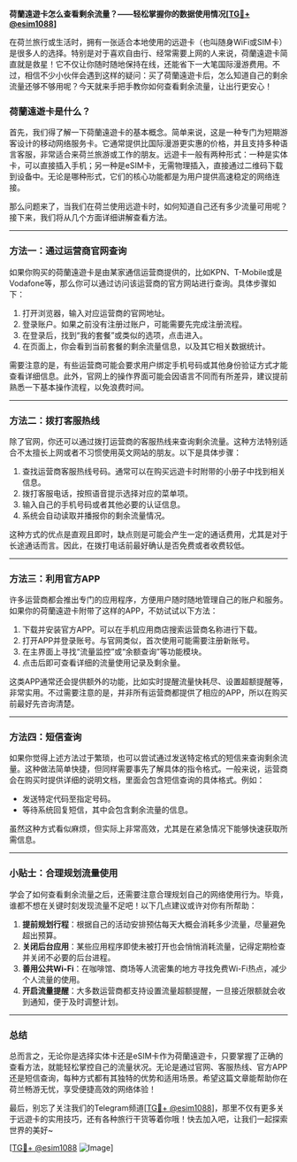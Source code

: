 **荷蘭遠遊卡怎么查看剩余流量？——轻松掌握你的数据使用情况[[TG💪+ @esim1088](https://t.me/s/esim1088)]**

在荷兰旅行或生活时，拥有一张适合本地使用的远遊卡（也叫随身WiFi或SIM卡）是很多人的选择。特别是对于喜欢自由行、经常需要上网的人来说，荷蘭遠遊卡简直就是救星！它不仅让你随时随地保持在线，还能省下一大笔国际漫游费用。不过，相信不少小伙伴会遇到这样的疑问：买了荷蘭遠遊卡后，怎么知道自己的剩余流量还够不够用呢？今天就来手把手教你如何查看剩余流量，让出行更安心！

### 荷蘭遠遊卡是什么？
首先，我们得了解一下荷蘭遠遊卡的基本概念。简单来说，这是一种专门为短期游客设计的移动网络服务卡。它通常提供比国际漫游更实惠的价格，并且支持多种语言客服，非常适合来荷兰旅游或工作的朋友。远遊卡一般有两种形式：一种是实体卡，可以直接插入手机；另一种是eSIM卡，无需物理插入，直接通过二维码下载到设备中。无论是哪种形式，它们的核心功能都是为用户提供高速稳定的网络连接。

那么问题来了，当我们在荷兰使用远遊卡时，如何知道自己还有多少流量可用呢？接下来，我们将从几个方面详细讲解查看方法。

---

### 方法一：通过运营商官网查询

如果你购买的荷蘭遠遊卡是由某家通信运营商提供的，比如KPN、T-Mobile或是Vodafone等，那么你可以通过访问该运营商的官方网站进行查询。具体步骤如下：

1. 打开浏览器，输入对应运营商的官网地址。
2. 登录账户。如果之前没有注册过账户，可能需要先完成注册流程。
3. 在登录后，找到“我的套餐”或类似的选项，点击进入。
4. 在页面上，你会看到当前套餐的剩余流量信息，以及其它相关数据统计。

需要注意的是，有些运营商可能会要求用户绑定手机号码或其他身份验证方式才能查看详细信息。此外，官网上的操作界面可能会因语言不同而有所差异，建议提前熟悉一下基本操作流程，以免浪费时间。

---

### 方法二：拨打客服热线

除了官网，你还可以通过拨打运营商的客服热线来查询剩余流量。这种方法特别适合不太擅长上网或者不习惯使用英文网站的朋友。以下是具体步骤：

1. 查找运营商客服热线号码。通常可以在购买远遊卡时附带的小册子中找到相关信息。
2. 拨打客服电话，按照语音提示选择对应的菜单项。
3. 输入自己的手机号码或者其他必要的认证信息。
4. 系统会自动读取并播报你的剩余流量情况。

这种方式的优点是直观且即时，缺点则是可能会产生一定的通话费用，尤其是对于长途通话而言。因此，在拨打电话前最好确认是否免费或者收费较低。

---

### 方法三：利用官方APP

许多运营商都会推出专门的应用程序，方便用户随时随地管理自己的账户和服务。如果你的荷蘭遠遊卡附带了这样的APP，不妨试试以下方法：

1. 下载并安装官方APP。可以在手机应用商店搜索运营商名称进行下载。
2. 打开APP并登录账号。与官网类似，首次使用可能需要注册新账号。
3. 在主界面上寻找“流量监控”或“余额查询”等功能模块。
4. 点击后即可查看详细的流量使用记录及剩余量。

这类APP通常还会提供额外的功能，比如实时提醒流量快耗尽、设置超额提醒等，非常实用。不过需要注意的是，并非所有运营商都提供了相应的APP，所以在购买前最好先咨询清楚。

---

### 方法四：短信查询

如果你觉得上述方法过于繁琐，也可以尝试通过发送特定格式的短信来查询剩余流量。这种做法简单快捷，但同样需要事先了解具体的指令格式。一般来说，运营商会在购买时提供详细的说明文档，里面会包含短信查询的具体格式。例如：

- 发送特定代码至指定号码。
- 等待系统回复短信，其中会包含剩余流量的信息。

虽然这种方式看似麻烦，但实际上非常高效，尤其是在紧急情况下能够快速获取所需信息。

---

### 小贴士：合理规划流量使用

学会了如何查看剩余流量之后，还需要注意合理规划自己的网络使用行为。毕竟，谁都不想在关键时刻发现流量不足吧！以下几点建议或许对你有所帮助：

1. **提前规划行程**：根据自己的活动安排预估每天大概会消耗多少流量，尽量避免超出预算。
2. **关闭后台应用**：某些应用程序即使未被打开也会悄悄消耗流量，记得定期检查并关闭不必要的后台进程。
3. **善用公共Wi-Fi**：在咖啡馆、商场等人流密集的地方寻找免费Wi-Fi热点，减少个人流量的使用。
4. **开启流量提醒**：大多数运营商都支持设置流量超额提醒，一旦接近限额就会收到通知，便于及时调整计划。

---

### 总结

总而言之，无论你是选择实体卡还是eSIM卡作为荷蘭遠遊卡，只要掌握了正确的查看方法，就能轻松掌控自己的流量状况。无论是通过官网、客服热线、官方APP还是短信查询，每种方式都有其独特的优势和适用场景。希望这篇文章能帮助你在荷兰畅游无忧，享受便捷高效的网络体验！

最后，别忘了关注我们的Telegram频道[[TG💪+ @esim1088](https://t.me/s/esim1088)]，那里不仅有更多关于远遊卡的实用技巧，还有各种旅行干货等着你哦！快去加入吧，让我们一起探索世界的美好~

[[TG💪+ @esim1088](https://t.me/s/esim1088) ![Image](https://i.postimg.cc/4NQfJmqS/Snipaste-2025-05-13-00-14-12.png)]